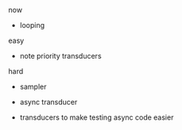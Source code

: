 
now
- looping

easy
- note priority transducers

hard
- sampler

- async transducer
- transducers to make testing async code easier

